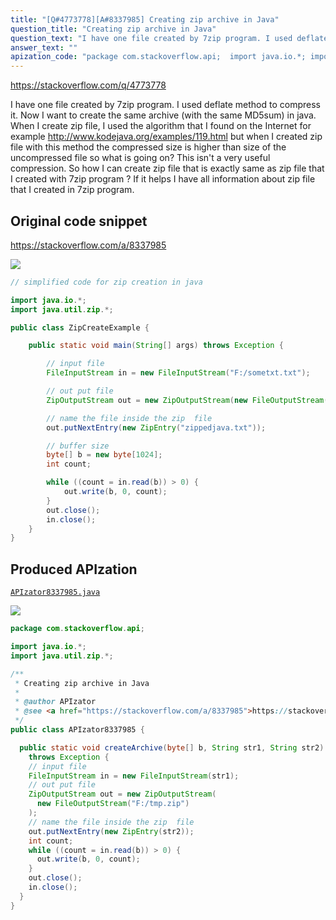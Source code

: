 ```yaml
---
title: "[Q#4773778][A#8337985] Creating zip archive in Java"
question_title: "Creating zip archive in Java"
question_text: "I have one file created by 7zip program. I used deflate method to compress it. Now I want to create the same archive (with the same MD5sum) in java. When I create zip file, I used the algorithm that I found on the Internet for example http://www.kodejava.org/examples/119.html but when I created zip file with this method the compressed size is higher than size of the uncompressed file so what is going on? This isn't a very useful compression. So how I can create zip file that is exactly same as zip file that I created with 7zip program ? If it helps I have all information about zip file that I created in 7zip program."
answer_text: ""
apization_code: "package com.stackoverflow.api;  import java.io.*; import java.util.zip.*;  /**  * Creating zip archive in Java  *  * @author APIzator  * @see <a href=\"https://stackoverflow.com/a/8337985\">https://stackoverflow.com/a/8337985</a>  */ public class APIzator8337985 {    public static void createArchive(byte[] b, String str1, String str2)     throws Exception {     // input file     FileInputStream in = new FileInputStream(str1);     // out put file     ZipOutputStream out = new ZipOutputStream(       new FileOutputStream(\"F:/tmp.zip\")     );     // name the file inside the zip  file     out.putNextEntry(new ZipEntry(str2));     int count;     while ((count = in.read(b)) > 0) {       out.write(b, 0, count);     }     out.close();     in.close();   } }"
---
```


https://stackoverflow.com/q/4773778

I have one file created by 7zip program. I used deflate method to compress it. Now I want to create the same archive (with the same MD5sum) in java. When I create zip file, I used the algorithm that I found on the Internet for example http://www.kodejava.org/examples/119.html but when I created zip file with this method the compressed size is higher than size of the uncompressed file so what is going on? This isn&#x27;t a very useful compression. So how I can create zip file that is exactly same as zip file that I created with 7zip program ? If it helps I have all information about zip file that I created in 7zip program.



## Original code snippet

https://stackoverflow.com/a/8337985



<div class="code-logo"><img src="/stackoverflow.png" /></div>

```java
// simplified code for zip creation in java

import java.io.*;
import java.util.zip.*;

public class ZipCreateExample {

    public static void main(String[] args) throws Exception {

        // input file 
        FileInputStream in = new FileInputStream("F:/sometxt.txt");

        // out put file 
        ZipOutputStream out = new ZipOutputStream(new FileOutputStream("F:/tmp.zip"));

        // name the file inside the zip  file 
        out.putNextEntry(new ZipEntry("zippedjava.txt")); 

        // buffer size
        byte[] b = new byte[1024];
        int count;

        while ((count = in.read(b)) > 0) {
            out.write(b, 0, count);
        }
        out.close();
        in.close();
    }
}
```

## Produced APIzation

[`APIzator8337985.java`](https://github.com/pasqualesalza/apization-temp-data/raw/master/search/APIzator8337985.java)

<div class="code-logo"><img src="/apizator.png" /></div>

```java
package com.stackoverflow.api;

import java.io.*;
import java.util.zip.*;

/**
 * Creating zip archive in Java
 *
 * @author APIzator
 * @see <a href="https://stackoverflow.com/a/8337985">https://stackoverflow.com/a/8337985</a>
 */
public class APIzator8337985 {

  public static void createArchive(byte[] b, String str1, String str2)
    throws Exception {
    // input file
    FileInputStream in = new FileInputStream(str1);
    // out put file
    ZipOutputStream out = new ZipOutputStream(
      new FileOutputStream("F:/tmp.zip")
    );
    // name the file inside the zip  file
    out.putNextEntry(new ZipEntry(str2));
    int count;
    while ((count = in.read(b)) > 0) {
      out.write(b, 0, count);
    }
    out.close();
    in.close();
  }
}

```